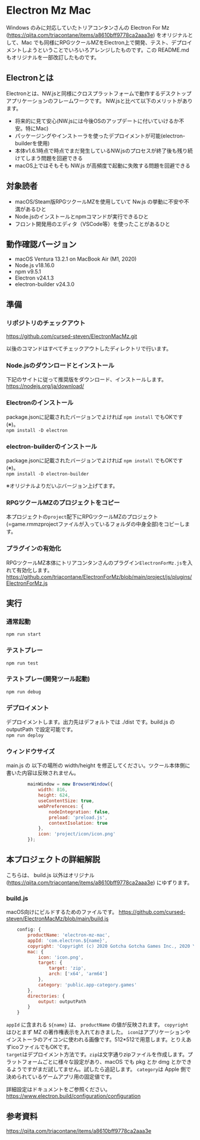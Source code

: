 # Electron Mz Mac
Windows のみに対応していたトリアコンタンさんの Electron For Mz (<https://qiita.com/triacontane/items/a8610bff9778ca2aaa3e>) をオリジナルとして、Mac でも同様にRPGツクールMZをElectron上で開発、テスト、デプロイメントしようということでいろいろアレンジしたものです。この README.md もオリジナルを一部改訂したものです。

## Electronとは
Electronとは、NW.jsと同様にクロスプラットフォームで動作するデスクトップアプリケーションのフレームワークです。
NW.jsと比べて以下のメリットがあります。

- 将来的に見て安心(NW.jsには今後OSのアップデートに付いていけるか不安。特にMac)
- パッケージングやインストーラを使ったデプロイメントが可能(electron-builderを使用)
- 本体v1.6.1時点で時点でまだ発生しているNW.jsのプロセスが終了後も残り続けてしまう問題を回避できる
- macOS上ではそもそも NW.js が高頻度で起動に失敗する問題を回避できる

## 対象読者
- macOS/Steam版RPGツクールMZを使用していて Nw.js の挙動に不安や不満があるひと
- Node.jsのインストールとnpmコマンドが実行できるひと
- フロント開発用のエディタ（VSCode等）を使ったことがあるひと

## 動作確認バージョン
- macOS Ventura 13.2.1 on MacBook Air (M1, 2020)
- Node.js v18.16.0
- npm v9.5.1
- Electron v24.1.3
- electron-builder v24.3.0

## 準備
### リポジトリのチェックアウト  
<https://github.com/cursed-steven/ElectronMacMz.git>

以後のコマンドはすべてチェックアウトしたディレクトリで行います。

### Node.jsのダウンロードとインストール
下記のサイトに従って推奨版をダウンロード、インストールします。
<https://nodejs.org/ja/download/>

### Electronのインストール
package.jsonに記載されたバージョンでよければ `npm install` でもOKです(※)。  
`npm install -D electron`

### electron-builderのインストール
package.jsonに記載されたバージョンでよければ `npm install` でもOKです(※)。  
`npm install -D electron-builder`

※オリジナルよりだいぶバージョン上げてます。

### RPGツクールMZのプロジェクトをコピー
本プロジェクトの`project`配下にRPGツクールMZのプロジェクト(=game.rmmzprojectファイルが入っているフォルダの中身全部)をコピーします。

### プラグインの有効化
RPGツクールMZ本体にトリアコンタンさんのプラグイン`ElectronForMz.js`を入れて有効化します。  
<https://github.com/triacontane/ElectronForMz/blob/main/project/js/plugins/ElectronForMz.js>

## 実行
### 通常起動
`npm run start`

### テストプレー
`npm run test`

### テストプレー(開発ツール起動)
`npm run debug`

### デプロイメント
デプロイメントします。出力先はデフォルトでは ./dist です。build.js の outputPath で設定可能です。  
`npm run deploy`

### ウィンドウサイズ
main.js の 以下の場所の width/height を修正してください。ツクール本体側に書いた内容は反映されません。
```main.js
        mainWindow = new BrowserWindow({
            width: 816,
            height: 624,
            useContentSize: true,
            webPreferences: {
                nodeIntegration: false,
                preload: 'preload.js',
                contextIsolation: true
            },
            icon: 'project/icon/icon.png'
        });

```

## 本プロジェクトの詳細解説
こちらは、 build.js 以外はオリジナル (https://qiita.com/triacontane/items/a8610bff9778ca2aaa3e) にゆずります。

### build.js
macOS向けにビルドするためのファイルです。
<https://github.com/cursed-steven/ElectronMacMz/blob/main/build.js>

```build.js
    config: {
        productName: 'electron-mz-mac',
        appId: 'com.electron.${name}',
        copyright: 'Copyright (c) 2020 Gotcha Gotcha Games Inc., 2020 YOJI OJIMA',
        mac: {
            icon: 'icon.png',
            target: {
                target: 'zip',
                arch: ['x64', 'arm64']
            },
            category: 'public.app-category.games'
        },
        directories: {
            output: outputPath
        }
    }
```
`appId` に含まれる `${name}` は、 `productName` の値が反映されます。
`copyright` はひとまず MZ の著作権表示を入れておきました。
`icon`はアプリケーションやインストーラのアイコンに使われる画像です。512*512で用意します。とりえあずicoファイルでもOKです。  
`target`はデプロイメント方法です。`zip`は文字通りzipファイルを作成します。プラットフォームごとに様々な設定があり、macOS でも pkg とか dmg とかできるようですがまだ試してません。試したら追記します。
`category`は Apple 側で決められているゲームアプリ用の固定値です。

詳細設定はドキュメントをご参照ください。
<https://www.electron.build/configuration/configuration>

## 参考資料
<https://qiita.com/triacontane/items/a8610bff9778ca2aaa3e>
